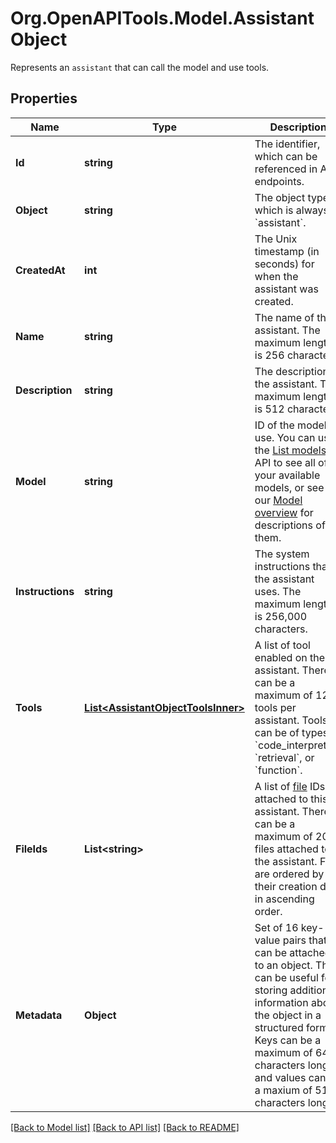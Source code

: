# Org.OpenAPITools.Model.AssistantObject
Represents an `assistant` that can call the model and use tools.

## Properties

Name | Type | Description | Notes
------------ | ------------- | ------------- | -------------
**Id** | **string** | The identifier, which can be referenced in API endpoints. | 
**Object** | **string** | The object type, which is always &#x60;assistant&#x60;. | 
**CreatedAt** | **int** | The Unix timestamp (in seconds) for when the assistant was created. | 
**Name** | **string** | The name of the assistant. The maximum length is 256 characters.  | 
**Description** | **string** | The description of the assistant. The maximum length is 512 characters.  | 
**Model** | **string** | ID of the model to use. You can use the [List models](/docs/api-reference/models/list) API to see all of your available models, or see our [Model overview](/docs/models/overview) for descriptions of them.  | 
**Instructions** | **string** | The system instructions that the assistant uses. The maximum length is 256,000 characters.  | 
**Tools** | [**List&lt;AssistantObjectToolsInner&gt;**](AssistantObjectToolsInner.md) | A list of tool enabled on the assistant. There can be a maximum of 128 tools per assistant. Tools can be of types &#x60;code_interpreter&#x60;, &#x60;retrieval&#x60;, or &#x60;function&#x60;.  | 
**FileIds** | **List&lt;string&gt;** | A list of [file](/docs/api-reference/files) IDs attached to this assistant. There can be a maximum of 20 files attached to the assistant. Files are ordered by their creation date in ascending order.  | 
**Metadata** | **Object** | Set of 16 key-value pairs that can be attached to an object. This can be useful for storing additional information about the object in a structured format. Keys can be a maximum of 64 characters long and values can be a maxium of 512 characters long.  | 

[[Back to Model list]](../README.md#documentation-for-models) [[Back to API list]](../README.md#documentation-for-api-endpoints) [[Back to README]](../README.md)

